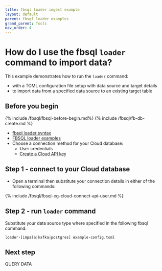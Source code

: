```yaml
---
title: fbsql loader ingest example
layout: default
parent: fbsql loader examples
grand_parent: Tools
nav_order: 4
---
```


# How do I use the fbsql `loader` command to import data?

This example demonstrates how to run the `loader` command:
* with a TOML configuration file setup with data source and target details
* to import data from a specified data source to an existing target table

## Before you begin

{% include /fbsql/fbsql-before-begin.md%}
{% include /fbsql/fb-db-create.md %}
* [fbsql loader syntax](/docs/tools/fbsql/fbsql-loader-command)
* [FBSQL loader examples]( /docs/tools/fbsql-examples/fbsql-loader-eg-home)
* Choose a connection method for your Cloud database:
  * User credentials
  * [Create a Cloud API key](/docs/cloud/cloud-authentication/cloud-auth-create-key)

## Step 1 - connect to your Cloud database

* Open a terminal then substitute your connection details in either of the following commands:

{% include /fbsql/fbsql-eg-cloud-connect-api-user.md %}

## Step 2 - run `loader` command

Substitute your data source type where specified in the following fbsql command:

```
loader-[impala|kafka|postgres] example-config.toml
```

## Next step

QUERY DATA
